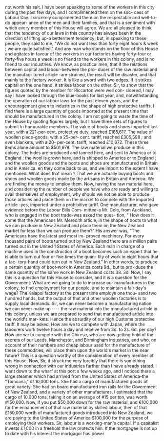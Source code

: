 not worth his salt. I have been speaking to some of the workers in this city during the past few days, and I complimented them on the suc- cess of Labour Day. I sincerely complimented them on the respectable and well-to-do appear- ance of the men and their families, and that is a sentiment with which every member of this House will agree. We are all pleased to think that the tendency of our laws in this country has always been in the direction of lifting up-a betterment tendency; but, in speaking to these people, they said to me, "We do not want less than forty eight hours & week ; we are quite satisfied." And any man who stands on the floor of this House and agitates in favour of the workers in our factories having forty-four or forty-five hours a week is no friend to the workers in this colony, and is no friend to our industries. We know, as practical men, that if the relations between capital and labour-between the pro- ducer of the raw material and the manufac- tured article -are strained, the result will be disaster, and that mainly to the factory worker. It is like a sword with two edges. If it strikes capital on the one hand, it strikes labour on the other. Sir, to show that the figures quoted by the member for Riccarton were well con- sidered, I may say I have looked through the blue-books for last year, and, notwithstanding the operation of our labour laws for the past eleven years, and the encouragement given to industries in the shape of high protective tariffs, I find there is a large quantity of goods imported at the present time that should be manufactured in the colony. I am not going to waste the time of the House by quoting figures largely, but I have three sets of figures to submit to honourable members. The value of boots and shoes imported last year, with a 221-per-cent. protective duty, reached £185,617. The value of woollen piece-goods, with a 25-per- cent. tariff, reached £305,598 ; and even blankets, with a 20- per-cent. tariff, reached £10,672. These three items alone amount to $501,978. The raw material we produce in this colony. The hides are produced and tanned here, and sent to America or to England ; the wool is grown here, and is shipped to America or to England ; and the woollen goods and the boots and shoes are manufactured in Britain and in America. en they come back to us, and we import to the extent I have mentioned. What does that mean ? That we are actually buying boots and shoes and woollen goods made by the artisans in Britain and America. We are finding the money to employ them. Now, having the raw material here, and considering the number of people we have who are ready and willing to avail themselves of employment, why should we not be able to produce those articles and place them on the market to compete with the imported article -yes, imported under a prohibitive tariff. One manufacturer, who gave evidence before the Labour Bills Com- mittee-a Mr. Cole, from Auckland, who is engaged in the boot trade-was asked the ques- tion, " How does it come that the Americans Mr. Meredith article, in the shape of boots to what we <!-- PageHeader="\- -" --> can produce in New Zealand and place them on the New Zealand market for less than we can produce them?" His answer was, "The Americans have the latest and most im- proved machinery. For every thousand pairs of boots turned out by New Zealand there are a million pairs turned out in the United 1 States of America. Each man in charge of a machine used in the construction of a boot becomes such an expert that he is able to turn out four or five times the quan- tity of work in eight hours that a fac- tory-hand could turn out in New Zealand." In other words, to produce a certain quantity of boot-work in America costs 9d., but to pro- duce the same quantity of the same work in New Zealand costs 38. 3d. Now, I say this is a question for this House to consider, and it is a question for the Government: What are we going to do to increase our manufactures in the colony, to find employment for our people, and to maintain a fair day's wage? The Kaiapoi factory at the present time employs one thou- sand two hundred hands, but the output of that and other woollen factories is to supply local demands. Sir, we can never become a manufacturing nation, we can never make up \---- the raw material into the manufactured article in this colony, unless we are prepared to send that manufactured article into the world's mar- kets. Hence the absurdity of our high Customs protective tariff. It may be asked, How are we to compete with Japan, where the labourers work twelve hours a day and receive from 3d. to 2s. 6d. per day? How are we to compete with the Chirese, who are now getting hold of the secrets of our Leeds, Manchester, and Birmingham industries, and who, on account of their numbers and cheap labour used for the manufacture of these commodities, will place them upon the world's market in the near future? This is a question worthy of the consideration of every member of this House. Now, Sir, it struck me very forcibly that there is something wrong in connection with our industries further than I have already stated. I went down to the wharf at this port a few weeks ago, and I noticed there a large steamer which had arrived from the United States of America-the "Tomoana," of 10,000 tons. She had a cargo of manufactured goods of great variety. She had on board manufactured iron rails for the Government of New Zealand, and a variety of other manufactures. I estimated that the cargo of 10,000 tons, taking it on an average of #15 per ton, was worth #150,000. Now, if you put $50,000 down for the raw material, and €100,000 for the enhancement of that raw material by skilled labour, then of that £150,000 worth of manufactured goods introduced into New Zealand, we are paying to the United States of America $100,000 for the purpose of employing their workers. Sir, labour is a working-man's capital. If a capitalist invests £1,000 in a freehold the law protects him. If the mortgagee is not up to date with his interest the mortgagor has power 